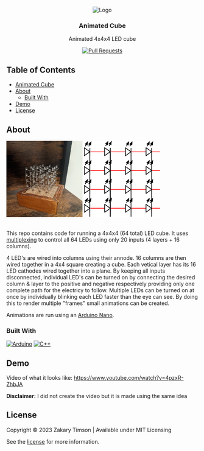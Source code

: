 <!-- Header -->
<div id="top" align="center">
  <br />
  
  <!-- Logo -->
  <img src="https://git.zakscode.com/repo-avatars/cfafeecfa694a538cca613976c94203cd48fe506260f6a6b69892545c493b673" alt="Logo" width="200" height="200">

  <!-- Title -->
  ### Animated Cube
  
  <!-- Description -->
  Animated 4x4x4 LED cube

  <!-- Repo badges -->
  [![Pull Requests](https://img.shields.io/badge/dynamic/json.svg?label=Pull%20Requests&style=for-the-badge&url=https://git.zakscode.com/api/v1/repos/ztimson/291st&query=open_pr_counter)](https://git.zakscode.com/ztimson/291st/pulls)

</div>

## Table of Contents
- [Animated Cube](#top)
- [About](#about)
  - [Built With](#built-with)
- [Demo](#demo)
- [License](#license)

## About

<img src="./gallery/picture.jpg" alt="Logo" width="200" height="200">
<img src="./gallery/Multiplex.svg" alt="Logo" width="200" height="200">
<br />
<br />

This repo contains code for running a 4x4x4 (64 total) LED cube. It uses [multiplexing](https://en.wikipedia.org/wiki/Multiplexing) to control all 64 LEDs using only 20 inputs (4 layers + 16 columns).

4 LED's are wired into columns using their annode. 16 columns are then wired together in a 4x4 square creating a cube. Each vetical layer has its 16 LED cathodes wired together into a plane. By keeping all inputs disconnected, individual LED's can be turned on by connecting the desired column & layer to the positive and negative respectively providing only one complete path for the electricy to follow. Multiple LEDs can be turned on at once by individually blinking each LED faster than the eye can see. By doing this to render multiple "frames" small animations can be created.

Animations are run using an [Arduino Nano](https://store.arduino.cc/products/arduino-nano).

### Built With
[![Arduino](https://img.shields.io/badge/Arduino-00878F?style=for-the-badge&logo=arduino&logoColor=white)](https://www.arduino.cc/)
[![C++](https://img.shields.io/badge/C%2B%2B-00599C?style=for-the-badge&logo=cplusplus)](https://cplusplus.com/)

## Demo
Video of what it looks like: https://www.youtube.com/watch?v=4pzxR-ZhbJA

**Disclaimer:** I did not create the video but it is made using the same idea

## License
Copyright © 2023 Zakary Timson | Available under MIT Licensing

See the [license](./LICENSE) for more information.
